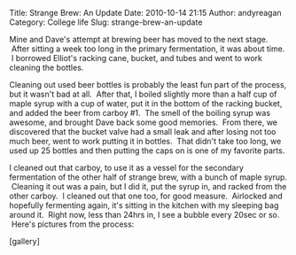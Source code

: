Title: Strange Brew: An Update
Date: 2010-10-14 21:15
Author: andyreagan
Category: College life
Slug: strange-brew-an-update

Mine and Dave's attempt at brewing beer has moved to the next stage.
 After sitting a week too long in the primary fermentation, it was about
time.  I borrowed Elliot's racking cane, bucket, and tubes and went to
work cleaning the bottles.

Cleaning out used beer bottles is probably the least fun part of the
process, but it wasn't bad at all.  After that, I boiled slightly more
than a half cup of maple syrup with a cup of water, put it in the bottom
of the racking bucket, and added the beer from carboy \#1.  The smell of
the boiling syrup was awesome, and brought Dave back some good memories.
 From there, we discovered that the bucket valve had a small leak and
after losing not too much beer, went to work putting it in bottles.
 That didn't take too long, we used up 25 bottles and then putting the
caps on is one of my favorite parts.

I cleaned out that carboy, to use it as a vessel for the secondary
fermentation of the other half of strange brew, with a bunch of maple
syrup.  Cleaning it out was a pain, but I did it, put the syrup in, and
racked from the other carboy.  I cleaned out that one too, for good
measure.  Airlocked and hopefully fermenting again, it's sitting in the
kitchen with my sleeping bag around it.  Right now, less than 24hrs in,
I see a bubble every 20sec or so.  Here's pictures from the process:

[gallery]
